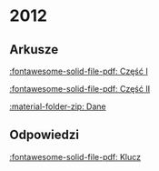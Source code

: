 # 2012

## Arkusze

[:fontawesome-solid-file-pdf: Część I](../../../assets/pytania-informatyka-poziom-rozszerzony-matura-2012-cz1.pdf)

[:fontawesome-solid-file-pdf: Część II](../../../assets/pytania-informatyka-poziom-rozszerzony-matura-2012-cz2.pdf)

[:material-folder-zip: Dane](../../../assets/dane_2012.zip)

## Odpowiedzi

[:fontawesome-solid-file-pdf: Klucz](../../../assets/odpowiedzi-informatyka-poziom-rozszerzony-matura-2012.pdf)
